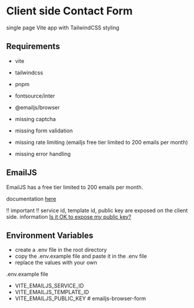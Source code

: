 # Client side Contact Form

single page Vite app with TailwindCSS styling

## Requirements

- vite
- tailwindcss
- pnpm
- fontsource/inter
- @emailjs/browser

- missing captcha
- missing form validation
- missing rate limiting (emailjs free tier limited to 200 emails per month)
- missing error handling

## EmailJS

EmailJS has a free tier limited to 200 emails per month.

documentation [here](https://www.emailjs.com/docs/)

!! important !!
service id, template id, public key are exposed on the client side.
information [Is it OK to expose my public key?](https://www.emailjs.com/docs/faq/is-it-okay-to-expose-my-public-key/)

## Environment Variables

- create a .env file in the root directory
- copy the .env.example file and paste it in the .env file
- replace the values with your own

.env.example file

- VITE_EMAILJS_SERVICE_ID
- VITE_EMAILJS_TEMPLATE_ID
- VITE_EMAILJS_PUBLIC_KEY
  #   e m a i l j s - b r o w s e r - f o r m 
   
   
